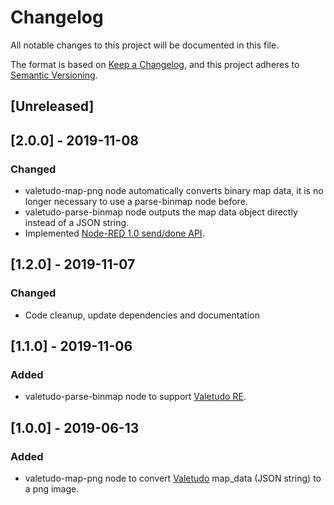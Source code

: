 # Changelog
All notable changes to this project will be documented in this file.

The format is based on [Keep a Changelog](https://keepachangelog.com/en/1.0.0/),
and this project adheres to [Semantic Versioning](https://semver.org/spec/v2.0.0.html).

## [Unreleased]

## [2.0.0] - 2019-11-08

### Changed
- valetudo-map-png node automatically converts binary map data, it is no longer necessary to use a parse-binmap node before.
- valetudo-parse-binmap node outputs the map data object directly instead of a JSON string.
- Implemented [Node-RED 1.0 send/done API](https://nodered.org/blog/2019/09/20/node-done).

## [1.2.0] - 2019-11-07

### Changed
- Code cleanup, update dependencies and documentation

## [1.1.0] - 2019-11-06

### Added
- valetudo-parse-binmap node to support [Valetudo RE](https://github.com/rand256/valetudo).

## [1.0.0] - 2019-06-13

### Added
- valetudo-map-png node to convert [Valetudo](https://github.com/Hypfer/Valetudo) map_data (JSON string) to a png image.